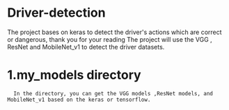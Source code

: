 # Driver-detection
The project bases on keras to detect the driver's actions which are correct or dangerous, thank you for your reading
The project will use the VGG , ResNet and MobileNet_v1 to detect the driver datasets.


# 1.my_models directory
      In the directory, you can get the VGG models ,ResNet models, and MobileNet_v1 based on the keras or tensorflow.
      



